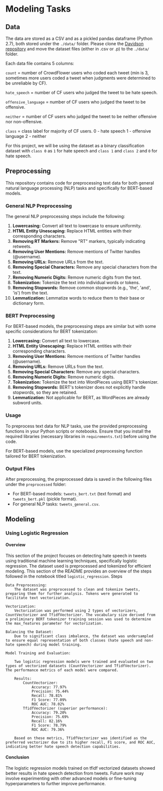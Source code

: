 # Modeling Tasks

## Data

The data are stored as a CSV and as a pickled pandas dataframe (Python 2.7), both stored under the `./data/` folder. Please clone the [Davidson repository](https://github.com/t-davidson/hate-speech-and-offensive-language) and move the dataset files (either in .csv or .p) to the `./data/` folder.

Each data file contains 5 columns:

`count` = number of CrowdFlower users who coded each tweet (min is 3, sometimes more users coded a tweet when judgments were determined to be unreliable by CF).

`hate_speech` = number of CF users who judged the tweet to be hate speech.

`offensive_language` = number of CF users who judged the tweet to be offensive.

`neither` = number of CF users who judged the tweet to be neither offensive nor non-offensive.

`class` = class label for majority of CF users.
0 - hate speech
1 - offensive language
2 - neither

For this project, we will be using the dataset as a binary classification dataset with `class 0` as `1` for hate speech and `class 1` and `class 2` and `0` for hate speech.

## Preprocessing

This repository contains code for preprocessing text data for both general natural language processing (NLP) tasks and specifically for BERT-based models.

### General NLP Preprocessing

The general NLP preprocessing steps include the following:

1. **Lowercasing:** Convert all text to lowercase to ensure uniformity.
2. **HTML Entity Unescaping:** Replace HTML entities with their corresponding characters.
3. **Removing RT Markers:** Remove "RT" markers, typically indicating retweets.
4. **Removing User Mentions:** Remove mentions of Twitter handles (@username).
5. **Removing URLs:** Remove URLs from the text.
6. **Removing Special Characters:** Remove any special characters from the text.
7. **Removing Numeric Digits:** Remove numeric digits from the text.
8. **Tokenization:** Tokenize the text into individual words or tokens.
9. **Removing Stopwords:** Remove common stopwords (e.g., 'the', 'and', 'is') from the text.
10. **Lemmatization:** Lemmatize words to reduce them to their base or dictionary form.

### BERT Preprocessing

For BERT-based models, the preprocessing steps are similar but with some specific considerations for BERT tokenization:

1. **Lowercasing:** Convert all text to lowercase.
2. **HTML Entity Unescaping:** Replace HTML entities with their corresponding characters.
3. **Removing User Mentions:** Remove mentions of Twitter handles (@username).
4. **Removing URLs:** Remove URLs from the text.
5. **Removing Special Characters:** Remove any special characters.
6. **Removing Numeric Digits:** Remove numeric digits.
7. **Tokenization:** Tokenize the text into WordPieces using BERT's tokenizer.
8. **Removing Stopwords:** BERT's tokenizer does not explicitly handle stopwords, so they are retained.
9. **Lemmatization:** Not applicable for BERT, as WordPieces are already subword units.

### Usage

To preprocess text data for NLP tasks, use the provided preprocessing functions in your Python scripts or notebooks. Ensure that you install the required libraries (necessary libraries in `requirements.txt`) before using the code.

For BERT-based models, use the specialized preprocessing function tailored for BERT tokenization.

### Output Files

After preprocessing, the preprocessed data is saved in the following files under the `preprocessed` folder:

- For BERT-based models: `tweets_bert.txt` (text format) and `tweets_bert.pkl` (pickle format).
- For general NLP tasks: `tweets_general.csv`.

## Modeling
### Using Logistic Regression
#### Overview

This section of the project focuses on detecting hate speech in tweets using traditional machine learning techniques, specifically logistic regression. The dataset used is preprocessed and tokenized for efficient modeling. This section of the README provides an overview of the steps followed in the notebook titled `logistic_regression`.
Steps

    Data Preprocessing:
        The dataset was preprocessed to clean and tokenize tweets, preparing them for further analysis. Tokens were generated to facilitate text vectorization.

    Vectorization:
        Vectorization was performed using 2 types of vectorizers, CountVectorizer and TfidfVectorizer. The vocabulary size derived from a preliminary BERT tokenizer training session was used to determine the max_features parameter for vectorization.

    Balancing the Dataset:
        Due to significant class imbalance, the dataset was undersampled to ensure equal representation of both classes (hate speech and non-hate speech) during model training.

    Model Training and Evaluation:

        Two logistic regression models were trained and evaluated on two types of vectorized datasets (CountVectorizer and TfidfVectorizer). The performance metrics of each model were compared.

        Results:
            CountVectorizer:
                Accuracy: 77.97%
                Precision: 75.44%
                Recall: 78.81%
                F1 Score: 77.09%
                ROC AUC: 78.02%
            TfidfVectorizer (superior performance):
                Accuracy: 79.20%
                Precision: 75.69%
                Recall: 82.16%
                F1 Score: 78.79%
                ROC AUC: 79.36%

        Based on these metrics, TfidfVectorizer was identified as the preferred vectorizer due to its higher recall, F1 score, and ROC AUC, indicating better hate speech detection capabilities.

#### Conclusion

The logistic regression models trained on tfidf vectorized datasets showed better results in hate speech detection from tweets. Future work may involve experimenting with other advanced models or fine-tuning hyperparameters to further improve performance.
